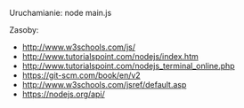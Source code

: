 Uruchamianie:
node main.js

Zasoby:
* http://www.w3schools.com/js/
* http://www.tutorialspoint.com/nodejs/index.htm
* http://www.tutorialspoint.com/nodejs_terminal_online.php
* https://git-scm.com/book/en/v2
* http://www.w3schools.com/jsref/default.asp
* https://nodejs.org/api/
